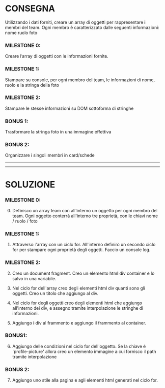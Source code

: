 # CONSEGNA

Utilizzando i dati forniti, creare un array di oggetti per rappresentare i membri del team.
Ogni membro è caratterizzato dalle seguenti informazioni:
nome
ruolo
foto

### MILESTONE 0:
Creare l’array di oggetti con le informazioni fornite.

### MILESTONE 1:
Stampare su console, per ogni membro del team, le informazioni di nome, ruolo e la stringa della foto

### MILESTONE 2:
Stampare le stesse informazioni su DOM sottoforma di stringhe

### BONUS 1:
Trasformare la stringa foto in una immagine effettiva

### BONUS 2:
Organizzare i singoli membri in card/schede

***
***

# SOLUZIONE

### MILESTONE 0:
0. Definisco un array team con all'interno un oggetto per ogni membro del team. Ogni oggetto conterrà all'interno tre proprietà, con le chiavi nome / ruolo / foto

### MILESTONE 1:
1. Attraverso l'array con un ciclo for. All'interno definirò un secondo ciclo for per stampare ogni proprietà degli oggetti. Faccio un console log.

### MILESTONE 2:
2. Creo un document fragment. Creo un elemento html div container e lo salvo in una variabile.

3. Nel ciclo for dell'array creo degli elementi html div quanti sono gli oggetti. Creo un titolo che aggiungo al div. 

4. Nel ciclo for degli oggetti creo degli elementi html che aggiungo all'interno dei div, e assegno tramite interpolazione le stringhe di informazioni. 

5. Aggiungo i div al frammento e aggiungo il frammento al container. 

### BONUS1: 

6. Aggiungo delle condizioni nel ciclo for dell'oggetto. Se la chiave è 'profile-picture' allora creo un elemento immagine a cui fornisco il path tramite interpolazione 

### BONUS 2:

7. Aggiungo uno stile alla pagina e agli elementi html generati nel ciclo for.